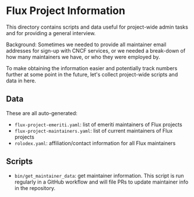 # Flux Project Information

This directory contains scripts and data useful for project-wide admin tasks and for providing a general interview.

Background: Sometimes we needed to provide all maintainer email addresses for sign-up with CNCF services, or we needed a break-down of how many maintainers we have, or who they were employed by.

To make obtaining the information easier and potentially track numbers further at some point in the future, let's collect project-wide scripts and data in here.

## Data

These are all auto-generated:

- `flux-project-emeriti.yaml`: list of emeriti maintainers of Flux projects
- `flux-project-maintainers.yaml`: list of current maintainers of Flux projects
- `rolodex.yaml`: affiliation/contact information for all Flux maintainers

## Scripts

- `bin/get_maintainer_data`: get maintainer information.
  This script is run regularly in a GitHub workflow and will file PRs to update maintainer info in the repository.
